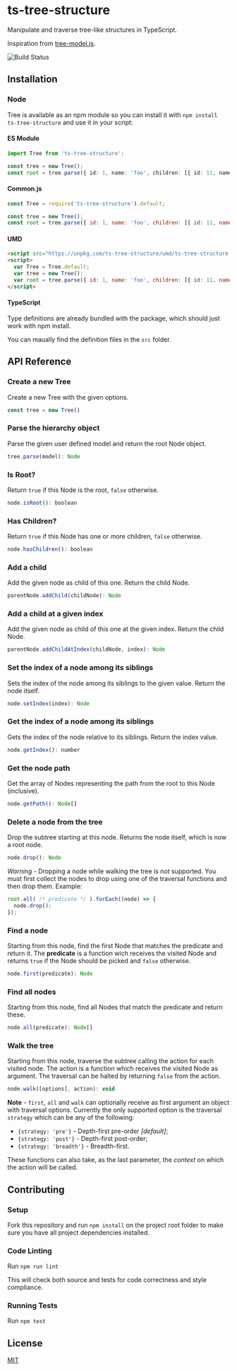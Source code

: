 # ts-tree-structure

Manipulate and traverse tree-like structures in TypeScript.

Inspiration from [tree-model.js](https://github.com/joaonuno/tree-model-js).

![Build Status](https://github.com/gentamura/ts-tree-structure/workflows/build-test/badge.svg)

## Installation

### Node

Tree is available as an npm module so you can install it with `npm install ts-tree-structure` and use it in your script:

#### ES Module
```ts
import Tree from 'ts-tree-structure';

const tree = new Tree();
const root = tree.parse({ id: 1, name: 'foo', children: [{ id: 11, name: 'bar' }]});
```

#### Common.js
```js
const Tree = require('ts-tree-structure').default;

const tree = new Tree();
const root = tree.parse({ id: 1, name: 'foo', children: [{ id: 11, name: 'bar' }]});
```

#### UMD
```html
<script src="https://unpkg.com/ts-tree-structure/umd/ts-tree-structure.min.js"></script>
<script>
  var Tree = Tree.default;
  var tree = new Tree();
  var root = tree.parse({ id: 1, name: 'foo', children: [{ id: 11, name: 'bar' }]});
</script>
```

#### TypeScript
Type definitions are already bundled with the package, which should just work with npm install.

You can maually find the definition files in the `src` folder.

## API Reference

### Create a new Tree

Create a new Tree with the given options.

```js
const tree = new Tree()
```

### Parse the hierarchy object

Parse the given user defined model and return the root Node object.

```js
tree.parse(model): Node
```

### Is Root?

Return `true` if this Node is the root, `false` otherwise.

```js
node.isRoot(): boolean
```

### Has Children?

Return `true` if this Node has one or more children, `false` otherwise.

```js
node.hasChildren(): boolean
```

### Add a child

Add the given node as child of this one. Return the child Node.

```js
parentNode.addChild(childNode): Node
```

### Add a child at a given index

Add the given node as child of this one at the given index. Return the child Node.

```js
parentNode.addChildAtIndex(childNode, index): Node
```

### Set the index of a node among its siblings

Sets the index of the node among its siblings to the given value. Return the node itself.

```js
node.setIndex(index): Node
```

### Get the index of a node among its siblings

Gets the index of the node relative to its siblings. Return the index value.

```js
node.getIndex(): number
```

### Get the node path

Get the array of Nodes representing the path from the root to this Node (inclusive).

```js
node.getPath(): Node[]
```

### Delete a node from the tree

Drop the subtree starting at this node. Returns the node itself, which is now a root node.

```js
node.drop(): Node
```

*Warning* - Dropping a node while walking the tree is not supported. You must first collect the nodes to drop using one of the traversal functions and then drop them. Example:

```js
root.all( /* predicate */ ).forEach((node) => {
  node.drop();
});
```

### Find a node

Starting from this node, find the first Node that matches the predicate and return it. The **predicate** is a function wich receives the visited Node and returns `true` if the Node should be picked and `false` otherwise.

```js
node.first(predicate): Node
```

### Find all nodes

Starting from this node, find all Nodes that match the predicate and return these.

```js
node.all(predicate): Node[]
```

### Walk the tree

Starting from this node, traverse the subtree calling the action for each visited node. The action is a function which receives the visited Node as argument. The traversal can be halted by returning `false` from the action.

```js
node.walk([options], action): void
```

**Note** - `first`, `all` and `walk` can optionally receive as first argument an object with traversal options. Currently the only supported option is the traversal `strategy` which can be any of the following:

* `{strategy: 'pre'}` - Depth-first pre-order *[default]*;
* `{strategy: 'post'}` - Depth-first post-order;
* `{strategy: 'breadth'}` - Breadth-first.

These functions can also take, as the last parameter, the *context* on which the action will be called.

## Contributing

### Setup

Fork this repository and run `npm install` on the project root folder to make sure you have all project dependencies installed.

### Code Linting

Run `npm run lint`

This will check both source and tests for code correctness and style compliance.

### Running Tests

Run `npm test`

## License

[MIT](LICENSE.md)
